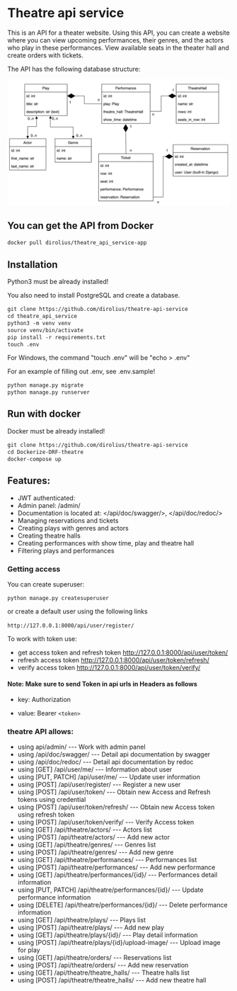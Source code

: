 # Theatre api service


This is an API for a theater website. Using this API, you can create a website where you can view upcoming performances, their genres, and the actors who play in these performances. View available seats in the theater hall and create orders with tickets. 

The API has the following database structure:

![Database structure](theatre_db_structure.png)

## You can get the API from Docker

```shell
docker pull dirolius/theatre_api_service-app

```

## Installation

Python3 must be already installed!

You also need to install PostgreSQL and create a database.

```shell
git clone https://github.com/dirolius/theatre-api-service
cd theatre_api_service
python3 -m venv venv
source venv/bin/activate
pip install -r requirements.txt
touch .env
```
For Windows, the command "touch .env" will be "echo > .env"

For an example of filling out .env, see .env.sample!
```shell
python manage.py migrate
python manage.py runserver
```

## Run with docker

Docker must be already installed!
    
```shell
git clone https://github.com/dirolius/theatre-api-service
cd Dockerize-DRF-theatre
docker-compose up
```

## Features:


- JWT authenticated:
- Admin panel: /admin/
- Documentation is located at: </api/doc/swagger/>, </api/doc/redoc/>
- Managing reservations and tickets
- Creating plays with genres and actors
- Creating theatre halls
- Creating performances with show time, play and theatre hall
- Filtering plays and performances


### Getting access

You can create superuser:

```shell
python manage.py createsuperuser
```
or create a default user using the following links

`http://127.0.0.1:8000/api/user/register/`

To work with token use:

- get access token and refresh token http://127.0.0.1:8000/api/user/token/
- refresh access token http://127.0.0.1:8000/api/user/token/refresh/
- verify access token http://127.0.0.1:8000/api/user/token/verify/

#### Note: Make sure to send Token in api urls in Headers as follows

- key: Authorization

- value: Bearer `<token>`


### theatre API allows:
- using api/admin/ --- Work with admin panel
- using /api/doc/swagger/ --- Detail api documentation by swagger
- using /api/doc/redoc/ --- Detail api documentation by redoc
- using [GET] /api/user/me/ --- Information about user
- using [PUT, PATCH] /api/user/me/ --- Update user information
- using [POST] /api/user/register/ --- Register a new user
- using [POST] /api/user/token/ --- Obtain new Access and Refresh tokens using credential
- using [POST] /api/user/token/refresh/ --- Obtain new Access token using refresh token
- using [POST] /api/user/token/verify/ --- Verify Access token
- using [GET] /api/theatre/actors/ --- Actors list
- using [POST] /api/theatre/actors/ --- Add new actor
- using [GET] /api/theatre/genres/ --- Genres list
- using [POST] /api/theatre/genres/ --- Add new genre
- using [GET] /api/theatre/performances/ --- Performances list
- using [POST] /api/theatre/performances/ --- Add new performance
- using [GET] /api/theatre/performances/{id}/ --- Performances detail information
- using [PUT, PATCH] /api/theatre/performances/{id}/ --- Update performance information
- using [DELETE] /api/theatre/performances/{id}/ --- Delete performance information
- using [GET] /api/theatre/plays/ --- Plays list
- using [POST] /api/theatre/plays/ --- Add new play
- using [GET] /api/theatre/plays/{id}/ --- Play detail information
- using [POST] /api/theatre/plays/{id}/upload-image/ --- Upload image for play
- using [GET] /api/theatre/orders/ --- Reservations list
- using [POST] /api/theatre/orders/ --- Add new reservation
- using [GET] /api/theatre/theatre_halls/ --- Theatre halls list
- using [POST] /api/theatre/theatre_halls/ --- Add new theatre hall
